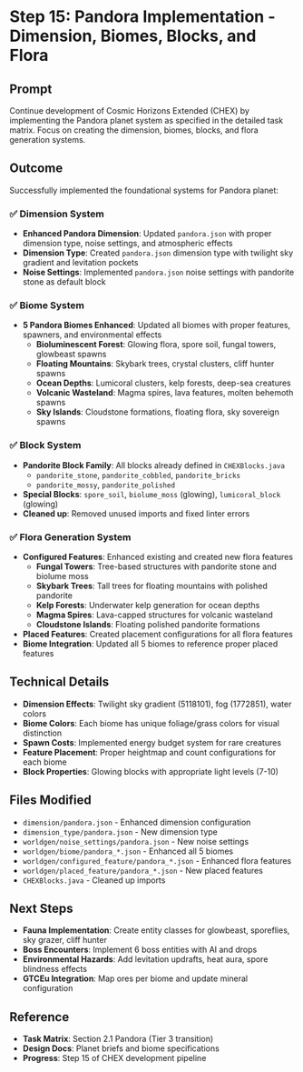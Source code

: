 # Step 15: Pandora Implementation - Dimension, Biomes, Blocks, and Flora

## Prompt

Continue development of Cosmic Horizons Extended (CHEX) by implementing the Pandora planet system as specified in the detailed task matrix. Focus on creating the dimension, biomes, blocks, and flora generation systems.

## Outcome

Successfully implemented the foundational systems for Pandora planet:

### ✅ **Dimension System**

- **Enhanced Pandora Dimension**: Updated `pandora.json` with proper dimension type, noise settings, and atmospheric effects
- **Dimension Type**: Created `pandora.json` dimension type with twilight sky gradient and levitation pockets
- **Noise Settings**: Implemented `pandora.json` noise settings with pandorite stone as default block

### ✅ **Biome System**

- **5 Pandora Biomes Enhanced**: Updated all biomes with proper features, spawners, and environmental effects
  - **Bioluminescent Forest**: Glowing flora, spore soil, fungal towers, glowbeast spawns
  - **Floating Mountains**: Skybark trees, crystal clusters, cliff hunter spawns
  - **Ocean Depths**: Lumicoral clusters, kelp forests, deep-sea creatures
  - **Volcanic Wasteland**: Magma spires, lava features, molten behemoth spawns
  - **Sky Islands**: Cloudstone formations, floating flora, sky sovereign spawns

### ✅ **Block System**

- **Pandorite Block Family**: All blocks already defined in `CHEXBlocks.java`
  - `pandorite_stone`, `pandorite_cobbled`, `pandorite_bricks`
  - `pandorite_mossy`, `pandorite_polished`
- **Special Blocks**: `spore_soil`, `biolume_moss` (glowing), `lumicoral_block` (glowing)
- **Cleaned up**: Removed unused imports and fixed linter errors

### ✅ **Flora Generation System**

- **Configured Features**: Enhanced existing and created new flora features
  - **Fungal Towers**: Tree-based structures with pandorite stone and biolume moss
  - **Skybark Trees**: Tall trees for floating mountains with polished pandorite
  - **Kelp Forests**: Underwater kelp generation for ocean depths
  - **Magma Spires**: Lava-capped structures for volcanic wasteland
  - **Cloudstone Islands**: Floating polished pandorite formations
- **Placed Features**: Created placement configurations for all flora features
- **Biome Integration**: Updated all 5 biomes to reference proper placed features

## Technical Details

- **Dimension Effects**: Twilight sky gradient (5118101), fog (1772851), water colors
- **Biome Colors**: Each biome has unique foliage/grass colors for visual distinction
- **Spawn Costs**: Implemented energy budget system for rare creatures
- **Feature Placement**: Proper heightmap and count configurations for each biome
- **Block Properties**: Glowing blocks with appropriate light levels (7-10)

## Files Modified

- `dimension/pandora.json` - Enhanced dimension configuration
- `dimension_type/pandora.json` - New dimension type
- `worldgen/noise_settings/pandora.json` - New noise settings
- `worldgen/biome/pandora_*.json` - Enhanced all 5 biomes
- `worldgen/configured_feature/pandora_*.json` - Enhanced flora features
- `worldgen/placed_feature/pandora_*.json` - New placed features
- `CHEXBlocks.java` - Cleaned up imports

## Next Steps

- **Fauna Implementation**: Create entity classes for glowbeast, sporeflies, sky grazer, cliff hunter
- **Boss Encounters**: Implement 6 boss entities with AI and drops
- **Environmental Hazards**: Add levitation updrafts, heat aura, spore blindness effects
- **GTCEu Integration**: Map ores per biome and update mineral configuration

## Reference

- **Task Matrix**: Section 2.1 Pandora (Tier 3 transition)
- **Design Docs**: Planet briefs and biome specifications
- **Progress**: Step 15 of CHEX development pipeline
